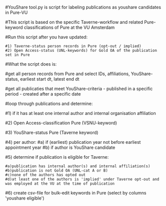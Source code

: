 #YouShare tool.py is script for labeling publications as youshare candidates in Pure-VU

#This script is based on the specific Taverne-workflow and related Pure-keyword classifications of Pure at the VU Amsterdam

#Run this script after you have updated:

    #1) Taverne-status person records in Pure (opt-out / implied)
    #2) Open Access-status (UNL-keywords) for Gold OA of the publication set in Pure

#What the script does is:

#get all person records from Pure and select IDs, affiliations, YouShare-status, earliest start dt, latest end dt

#get all publicaties that meet YouShare-criteria - published in a specific period - created after a specific date

#loop through publications and determine:

#1) if it has at least one internal author and internal organisation affiliation

#2) Open Access-classification Pure (VSNU-keyword)

#3) YouShare-status Pure (Taverne keyword)

#4) per author:
    #a) if (earliest) publication year not before earliest appointment year
    #b) if author is YouShare candidate
    
#5) determine if publication is eligible for Taverne:

    #a)publication has internal author(s) and internal affiliation(s)
    #b)publication is not Gold OA (UNL-cat A or B)
    #c)none of the authors has opted out
    #d)at least one of the authors is 'implied' under Taverne opt-out and was employed at the VU at the time of publication
    
#6) create csv-file for bulk-edit keywords in Pure (select by columns 'youshare eligible')
